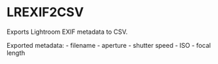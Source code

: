 LREXIF2CSV
==========

Exports Lightroom EXIF metadata to CSV.

Exported metadata:
    - filename
    - aperture
    - shutter speed
    - ISO
    - focal length
